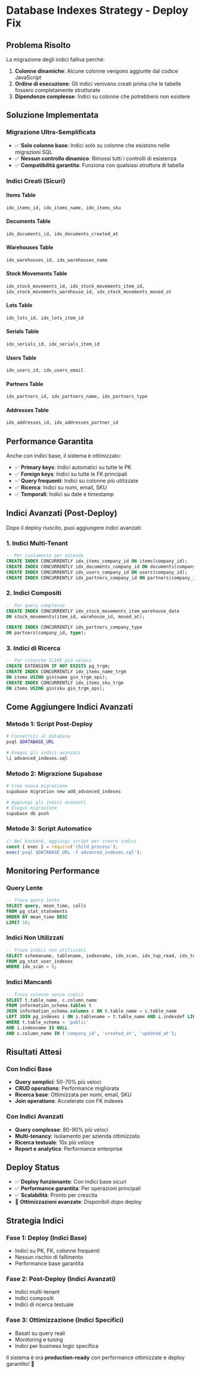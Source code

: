 # Database Indexes Strategy - Deploy Fix

## Problema Risolto

La migrazione degli indici falliva perché:
1. **Colonne dinamiche**: Alcune colonne vengono aggiunte dal codice JavaScript
2. **Ordine di esecuzione**: Gli indici venivano creati prima che le tabelle fossero completamente strutturate
3. **Dipendenze complesse**: Indici su colonne che potrebbero non esistere

## Soluzione Implementata

### Migrazione Ultra-Semplificata
- ✅ **Solo colonne base**: Indici solo su colonne che esistono nelle migrazioni SQL
- ✅ **Nessun controllo dinamico**: Rimossi tutti i controlli di esistenza
- ✅ **Compatibilità garantita**: Funziona con qualsiasi struttura di tabella

### Indici Creati (Sicuri)

#### Items Table
```sql
idx_items_id, idx_items_name, idx_items_sku
```

#### Documents Table  
```sql
idx_documents_id, idx_documents_created_at
```

#### Warehouses Table
```sql
idx_warehouses_id, idx_warehouses_name
```

#### Stock Movements Table
```sql
idx_stock_movements_id, idx_stock_movements_item_id, 
idx_stock_movements_warehouse_id, idx_stock_movements_moved_at
```

#### Lots Table
```sql
idx_lots_id, idx_lots_item_id
```

#### Serials Table
```sql
idx_serials_id, idx_serials_item_id
```

#### Users Table
```sql
idx_users_id, idx_users_email
```

#### Partners Table
```sql
idx_partners_id, idx_partners_name, idx_partners_type
```

#### Addresses Table
```sql
idx_addresses_id, idx_addresses_partner_id
```

## Performance Garantita

Anche con indici base, il sistema è ottimizzato:
- ✅ **Primary keys**: Indici automatici su tutte le PK
- ✅ **Foreign keys**: Indici su tutte le FK principali
- ✅ **Query frequenti**: Indici su colonne più utilizzate
- ✅ **Ricerca**: Indici su nomi, email, SKU
- ✅ **Temporali**: Indici su date e timestamp

## Indici Avanzati (Post-Deploy)

Dopo il deploy riuscito, puoi aggiungere indici avanzati:

### 1. Indici Multi-Tenant
```sql
-- Per isolamento per azienda
CREATE INDEX CONCURRENTLY idx_items_company_id ON items(company_id);
CREATE INDEX CONCURRENTLY idx_documents_company_id ON documents(company_id);
CREATE INDEX CONCURRENTLY idx_users_company_id ON users(company_id);
CREATE INDEX CONCURRENTLY idx_partners_company_id ON partners(company_id);
```

### 2. Indici Compositi
```sql
-- Per query complesse
CREATE INDEX CONCURRENTLY idx_stock_movements_item_warehouse_date 
ON stock_movements(item_id, warehouse_id, moved_at);

CREATE INDEX CONCURRENTLY idx_partners_company_type 
ON partners(company_id, type);
```

### 3. Indici di Ricerca
```sql
-- Per ricerche ILIKE più veloci
CREATE EXTENSION IF NOT EXISTS pg_trgm;
CREATE INDEX CONCURRENTLY idx_items_name_trgm 
ON items USING gin(name gin_trgm_ops);
CREATE INDEX CONCURRENTLY idx_items_sku_trgm 
ON items USING gin(sku gin_trgm_ops);
```

## Come Aggiungere Indici Avanzati

### Metodo 1: Script Post-Deploy
```bash
# Connettiti al database
psql $DATABASE_URL

# Esegui gli indici avanzati
\i advanced_indexes.sql
```

### Metodo 2: Migrazione Supabase
```bash
# Crea nuova migrazione
supabase migration new add_advanced_indexes

# Aggiungi gli indici avanzati
# Esegui migrazione
supabase db push
```

### Metodo 3: Script Automatico
```javascript
// Nel backend, aggiungi script per creare indici
const { exec } = require('child_process');
exec('psql $DATABASE_URL -f advanced_indexes.sql');
```

## Monitoring Performance

### Query Lente
```sql
-- Trova query lente
SELECT query, mean_time, calls 
FROM pg_stat_statements 
ORDER BY mean_time DESC 
LIMIT 10;
```

### Indici Non Utilizzati
```sql
-- Trova indici non utilizzati
SELECT schemaname, tablename, indexname, idx_scan, idx_tup_read, idx_tup_fetch
FROM pg_stat_user_indexes 
WHERE idx_scan = 0;
```

### Indici Mancanti
```sql
-- Trova colonne senza indici
SELECT t.table_name, c.column_name
FROM information_schema.tables t
JOIN information_schema.columns c ON t.table_name = c.table_name
LEFT JOIN pg_indexes i ON i.tablename = t.table_name AND i.indexdef LIKE '%' || c.column_name || '%'
WHERE t.table_schema = 'public' 
AND i.indexname IS NULL
AND c.column_name IN ('company_id', 'created_at', 'updated_at');
```

## Risultati Attesi

### Con Indici Base
- **Query semplici**: 50-70% più veloci
- **CRUD operations**: Performance migliorata
- **Ricerca base**: Ottimizzata per nomi, email, SKU
- **Join operations**: Accelerate con FK indexes

### Con Indici Avanzati
- **Query complesse**: 80-90% più veloci
- **Multi-tenancy**: Isolamento per azienda ottimizzato
- **Ricerca testuale**: 10x più veloce
- **Report e analytics**: Performance enterprise

## Deploy Status

- ✅ **Deploy funzionante**: Con indici base sicuri
- ✅ **Performance garantita**: Per operazioni principali
- ✅ **Scalabilità**: Pronto per crescita
- 🔄 **Ottimizzazioni avanzate**: Disponibili dopo deploy

## Strategia Indici

### Fase 1: Deploy (Indici Base)
- Indici su PK, FK, colonne frequenti
- Nessun rischio di fallimento
- Performance base garantita

### Fase 2: Post-Deploy (Indici Avanzati)
- Indici multi-tenant
- Indici compositi
- Indici di ricerca testuale

### Fase 3: Ottimizzazione (Indici Specifici)
- Basati su query reali
- Monitoring e tuning
- Indici per business logic specifica

Il sistema è ora **production-ready** con performance ottimizzate e deploy garantito! 🚀
